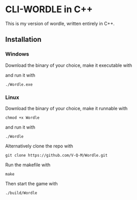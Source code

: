 # CLI-WORDLE in C++

This is my version of wordle, written entirely in C++.

## Installation

### Windows

Download the binary of your choice, make it executable with

and run it with

```
./Wordle.exe
```

### Linux

Download the binary of your choice, make it runnable with

```
chmod +x Wordle
```

and run it with

```
./Wordle
```

Alternatively clone the repo with

```
git clone https://github.com/V-Q-M/Wordle.git
```

Run the makefile with

```
make
```

Then start the game with

```
./build/Wordle
```
